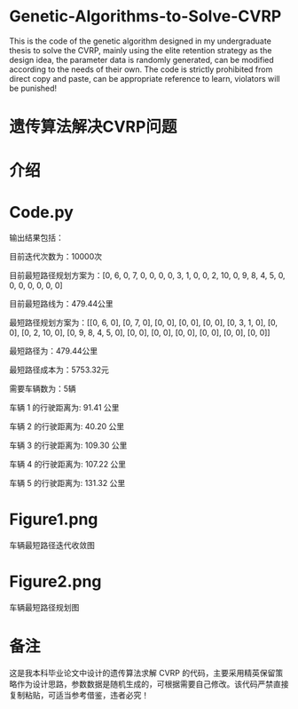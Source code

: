 # Genetic-Algorithms-to-Solve-CVRP

This is the code of the genetic algorithm designed in my undergraduate thesis to solve the CVRP, mainly using the elite retention strategy as the design idea, the parameter data is randomly generated, can be modified according to the needs of their own.
The code is strictly prohibited from direct copy and paste, can be appropriate reference to learn, violators will be punished!

# 遗传算法解决CVRP问题
# 介绍
# Code.py
输出结果包括：

目前迭代次数为：10000次

目前最短路径规划方案为：[0, 6, 0, 7, 0, 0, 0, 0, 3, 1, 0, 0, 2, 10, 0, 9, 8, 4, 5, 0, 0, 0, 0, 0, 0, 0]

目前最短路线为：479.44公里

最短路径规划方案为：[[0, 6, 0], [0, 7, 0], [0, 0], [0, 0], [0, 0], [0, 3, 1, 0], [0, 0], [0, 2, 10, 0], [0, 9, 8, 4, 5, 0], [0, 0], [0, 0], [0, 0], [0, 0], [0, 0], [0, 0]]

最短路径为：479.44公里

最短路径成本为：5753.32元

需要车辆数为：5辆

车辆 1 的行驶距离为: 91.41 公里

车辆 2 的行驶距离为: 40.20 公里

车辆 3 的行驶距离为: 109.30 公里

车辆 4 的行驶距离为: 107.22 公里

车辆 5 的行驶距离为: 131.32 公里

# Figure1.png
车辆最短路径迭代收敛图

# Figure2.png
车辆最短路径规划图

# 备注
这是我本科毕业论文中设计的遗传算法求解 CVRP 的代码，主要采用精英保留策略作为设计思路，参数数据是随机生成的，可根据需要自己修改。该代码严禁直接复制粘贴，可适当参考借鉴，违者必究！
